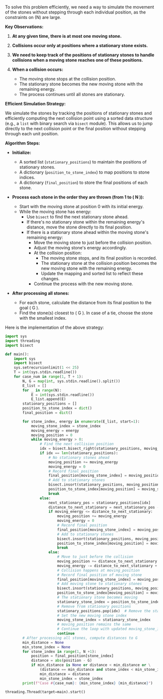 To solve this problem efficiently, we need a way to simulate the movement of the stones without stepping through each individual position, as the constraints on \(N\) are large.

**Key Observations:**

1. **At any given time, there is at most one moving stone.**

2. **Collisions occur only at positions where a stationary stone exists.**

3. **We need to keep track of the positions of stationary stones to handle collisions when a moving stone reaches one of these positions.**

4. **When a collision occurs:**
   - The moving stone stops at the collision position.
   - The stationary stone becomes the new moving stone with the remaining energy.
   - The process continues until all stones are stationary.

**Efficient Simulation Strategy:**

We simulate the stones by tracking the positions of stationary stones and efficiently computing the next collision point using a sorted data structure (e.g., a `list` with binary search via `bisect` module). This allows us to jump directly to the next collision point or the final position without stepping through each unit position.

**Algorithm Steps:**

- **Initialize:**
  - A sorted list (`stationary_positions`) to maintain the positions of stationary stones.
  - A dictionary (`position_to_stone_index`) to map positions to stone indices.
  - A dictionary (`final_position`) to store the final positions of each stone.

- **Process each stone in the order they are thrown (from 1 to \( N \)):**
  - Start with the moving stone at position 0 with its initial energy.
  - While the moving stone has energy:
    - Use `bisect` to find the next stationary stone ahead.
    - If there's no stationary stone within the remaining energy's distance, move the stone directly to its final position.
    - If there is a stationary stone ahead within the moving stone's remaining energy:
      - Move the moving stone to just before the collision position.
      - Adjust the moving stone's energy accordingly.
      - At the collision position:
        - The moving stone stops, and its final position is recorded.
        - The stationary stone at the collision position becomes the new moving stone with the remaining energy.
        - Update the mapping and sorted list to reflect these changes.
      - Continue the process with the new moving stone.

- **After processing all stones:**
  - For each stone, calculate the distance from its final position to the goal \( G \).
  - Find the stone(s) closest to \( G \). In case of a tie, choose the stone with the smallest index.

Here is the implementation of the above strategy:

```python
import sys
import threading
import bisect

def main():
    import sys
    import bisect
    sys.setrecursionlimit(1 << 25)
    T = int(sys.stdin.readline())
    for case_num in range(1, T + 1):
        N, G = map(int, sys.stdin.readline().split())
        E_list = []
        for _ in range(N):
            E = int(sys.stdin.readline())
            E_list.append(E)
        stationary_positions = []
        position_to_stone_index = dict()
        final_position = dict()

        for stone_index, energy in enumerate(E_list, start=1):
            moving_stone_index = stone_index
            moving_energy = energy
            moving_position = 0
            while moving_energy > 0:
                # Find the next collision position
                idx = bisect.bisect_right(stationary_positions, moving_position)
                if idx == len(stationary_positions):
                    # No stationary stones ahead
                    moving_position += moving_energy
                    moving_energy = 0
                    # Record final position
                    final_position[moving_stone_index] = moving_position
                    # Add to stationary stones
                    bisect.insort(stationary_positions, moving_position)
                    position_to_stone_index[moving_position] = moving_stone_index
                    break
                else:
                    next_stationary_pos = stationary_positions[idx]
                    distance_to_next_stationary = next_stationary_pos - moving_position - 1
                    if moving_energy <= distance_to_next_stationary:
                        moving_position += moving_energy
                        moving_energy = 0
                        # Record final position
                        final_position[moving_stone_index] = moving_position
                        # Add to stationary stones
                        bisect.insort(stationary_positions, moving_position)
                        position_to_stone_index[moving_position] = moving_stone_index
                        break
                    else:
                        # Move to just before the collision
                        moving_position += distance_to_next_stationary + 1
                        moving_energy -= distance_to_next_stationary + 1
                        # Collision happens at moving_position
                        # Record final position of moving stone
                        final_position[moving_stone_index] = moving_position
                        # Add moving stone to stationary stones
                        bisect.insort(stationary_positions, moving_position)
                        position_to_stone_index[moving_position] = moving_stone_index
                        # The stationary stone becomes moving
                        stationary_stone_index = position_to_stone_index.pop(moving_position)
                        # Remove from stationary positions
                        stationary_positions.pop(idx)  # Remove the stationary stone
                        # Set the new moving stone index
                        moving_stone_index = stationary_stone_index
                        # moving_position remains the same
                        # Continue the loop with updated moving_stone_index and moving_energy
                        continue
        # After processing all stones, compute distances to G
        min_distance = None
        min_stone_index = None
        for stone_index in range(1, N +1):
            position = final_position[stone_index]
            distance = abs(position - G)
            if min_distance is None or distance < min_distance or \
                (distance == min_distance and stone_index < min_stone_index):
                min_distance = distance
                min_stone_index = stone_index
        print(f"Case #{case_num}: {min_stone_index} {min_distance}")
        
threading.Thread(target=main).start()
```